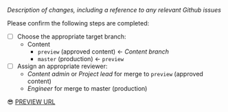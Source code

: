 _Description of changes, including a reference to any relevant Github issues_

Please confirm the following steps are completed:

* [ ] Choose the appropriate target branch:
  * Content
    * `preview` (approved content) <- *Content branch*
    * `master` (production) <- `preview`
* [ ] Assign an appropriate reviewer:
  * *Content admin* or *Project lead* for merge to `preview` (approved content)
  * *Engineer* for merge to master (production)

:sunglasses: [PREVIEW URL](<!-- ADD PREVIEW URL HERE -->)
